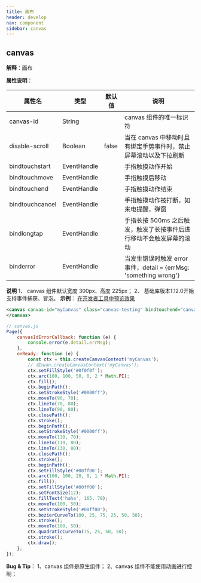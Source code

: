 ```yaml
---
title: 画布
header: develop
nav: component
sidebar: canvas
---
```


## canvas
**解释**：画布

**属性说明**：

|属性名 |类型  |默认值  |说明|
|---- | ---- | ---- |---- |
| canvas-id | String |  | canvas 组件的唯一标识符 |
| disable-scroll | Boolean  | false | 当在 canvas 中移动时且有绑定手势事件时，禁止屏幕滚动以及下拉刷新 |
| bindtouchstart | EventHandle |  | 手指触摸动作开始 |
| bindtouchmove | EventHandle |  | 手指触摸后移动 |
| bindtouchend | EventHandle |  | 手指触摸动作结束 |
| bindtouchcancel | EventHandle |  | 手指触摸动作被打断，如来电提醒，弹窗 |
| bindlongtap | EventHandle |  | 手指长按 500ms 之后触发，触发了长按事件后进行移动不会触发屏幕的滚动 |
| binderror | EventHandle |  | 当发生错误时触发 error 事件，detail = {errMsg: 'something wrong'} |
**说明**
1、 canvas 组件默认宽度 300px、高度 225px；
2、 基础库版本1.12.0开始支持事件捕获、冒泡。
**示例**：
<a href="swanide://fragment/f4aaaf96ed4d561c8366ccaaefb8038f1540393864" title="在开发者工具中预览效果" target="_blank">在开发者工具中预览效果</a>
```xml
<canvas canvas-id="myCanvas" class="canvas-testing" bindtouchend="canvas" bindtouchmove="mvcan">
</canvas>
```

```javascript
// canvas.js
Page({
    canvasIdErrorCallback: function (e) {
        console.error(e.detail.errMsg);
    },
    onReady: function (e) {
        const ctx = this.createCanvasContext('myCanvas');
        // 或swan.createCanvasContext('myCanvas');
        ctx.setFillStyle('#0f0f0f');
        ctx.arc(100, 100, 50, 0, 2 * Math.PI);
        ctx.fill();
        ctx.beginPath();
        ctx.setStrokeStyle('#0000ff');
        ctx.moveTo(90, 70);
        ctx.lineTo(70, 80);
        ctx.lineTo(90, 80);
        ctx.closePath();
        ctx.stroke();
        ctx.beginPath();
        ctx.setStrokeStyle('#0000ff');
        ctx.moveTo(130, 70);
        ctx.lineTo(110, 80);
        ctx.lineTo(130, 80);
        ctx.closePath();
        ctx.stroke();
        ctx.beginPath();
        ctx.setFillStyle('#00ff00');
        ctx.arc(100, 100, 20, 0, 1 * Math.PI);
        ctx.fill();
        ctx.setFillStyle('#00ff00');
        ctx.setFontSize(12);
        ctx.fillText('haha', 165, 78);
        ctx.moveTo(100, 50);
        ctx.setStrokeStyle('#00ff00');
        ctx.bezierCurveTo(100, 25, 75, 25, 50, 50);
        ctx.stroke();
        ctx.moveTo(100, 50);
        ctx.quadraticCurveTo(75, 25, 50, 50);
        ctx.stroke();
        ctx.draw();
    };
});
```

**Bug & Tip**：
1、canvas 组件是原生组件；
2、canvas 组件不能使用动画进行控制；
